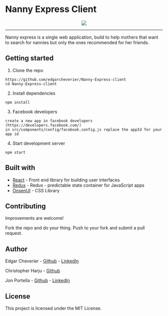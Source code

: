 # Nanny Express Client

<p align="center">
<img style="max-width:100px;max-height:500px;" src="https://firebasestorage.googleapis.com/v0/b/moving-free.appspot.com/o/car%2FVRpZcHu%20-%20Imgur.png?alt=media&token=42647de2-1918-4e21-81ad-e1f2fe63f6b0" />
</p>

----

Nanny express is a single web application, build to help mothers that want to search for  nannies but only the ones recommended for her friends.


## Getting started

1. Clone the repo

```
https://github.com/edgarcheverier/Nanny-Express-client
cd Nanny-Express-client
```

2. Install dependencies
```
npm install
```

3. Facebook developers
```
create a new app in facebook developers (https://developers.facebook.com/)
in src/components/config/facebook.config.js replace the appId for your app id
```

4. Start development server
```
npm start

```
## Built with

* [React](https://facebook.github.io/react-native) - Front end library for building user interfaces
* [Redux](https://es.redux.js.org/) - Redux - predictable state container for JavaScript apps
* [OnsenUI](https://onsen.io/) - CSS Library

## Contributing

Improvements are welcome!

Fork the repo and do your thing. Push to your fork and submit a pull request.

## Author

Edgar Cheverier - [Github](https://github.com/edgarcheverier) - [LinkedIn](https://es.linkedin.com/in/edgar-hugo-cheverier-aguilar-886b3a86)

Christopher Harju - [Github](https://github.com/CKGHarju) 

Jon Portella - [Github](https://github.com/jportella93) - [LinkedIn](https://linkedin.com/in/jonportella)


## License

This project is licensed under the MIT License.
